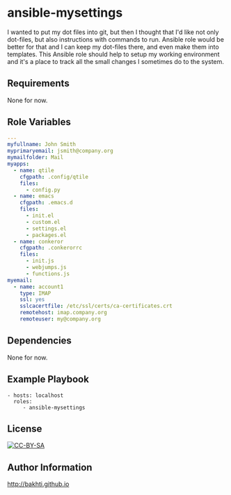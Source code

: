 ansible-mysettings
==================

I wanted to put my dot files into git, but then I thought that I'd like not only dot-files, but also instructions with commands to run. Ansible role would be better for that and I can keep my dot-files there, and even make them into templates. This Ansible role should help to setup my working environment and it's a place to track all the small changes I sometimes do to the system.

Requirements
------------

None for now.

Role Variables
--------------

```yaml
---
myfullname: John Smith
myprimaryemail: jsmith@company.org
mymailfolder: Mail
myapps:
  - name: qtile
    cfgpath: .config/qtile
    files:
      - config.py
  - name: emacs
    cfgpath: .emacs.d
    files:
      - init.el
      - custom.el
      - settings.el
      - packages.el
  - name: conkeror
    cfgpath: .conkerorrc
    files:
      - init.js
      - webjumps.js
      - functions.js
myemail:
  - name: account1
    type: IMAP
    ssl: yes
    sslcacertfile: /etc/ssl/certs/ca-certificates.crt
    remotehost: imap.company.org
    remoteuser: my@company.org
```

Dependencies
------------

None for now.

Example Playbook
----------------

    - hosts: localhost
      roles:
         - ansible-mysettings

License
-------

[![CC-BY-SA](http://i.creativecommons.org/l/by-sa/3.0/80x15.png)](http://creativecommons.org/licenses/by-sa/4.0/)

Author Information
------------------

http://bakhti.github.io

